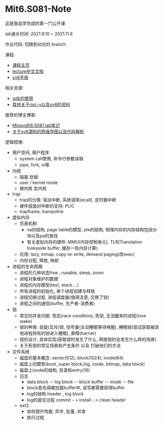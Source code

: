 # Mit6.S081-Note

这是我自学完成的第一门公开课

lab通关时间: 2021.9.10 ~ 2021.11.8



作业代码:  切换到对应的 branch

课程:

* [课程主页](https://pdos.csail.mit.edu/6.S081/2020/schedule.html)
* [lecture中文文档](https://mit-public-courses-cn-translatio.gitbook.io/mit6-s081/)
* [xv6手册](./Resources/XV6-Chinese-2020.pdf)

相关资源: 

* [gdb的使用](./Resources/gdb/README.md)
* [其他关于risc-v以及xv6的资料](./Resources/riscv)

推荐的博主博客:

* [Miigon的6.S081 lab笔记](https://0xffff.one/d/1085-mit6-s081-operating-system-engineering-cao-zuo-xi-tong-she-ji-ke-cheng-jie-shao)
* [关于xv6源码的思维导图以及代码解析](https://juejin.cn/post/7024713350567165965)

逻辑梳理:

* 用户空间, 用户程序
  * system call使用, 命令行参数读取
  * pipe, fork, io等
* 内核
  * 隔离 防御
  * user / kernel mode
  * 微内核  宏内核
* trap
  * trap的分类: 驱动中断, 系统调用(ecall), 定时器中断
  * 硬件层面对中断的支持: PLIC
  * trapframe, trampoline
* 虚拟内存
  * 页表机制
    * va的结构, page table的模型, pte的结构, 物理内存的内存结构包括分块以及pa的查找
    * 有关虚拟内存的硬件: MMU(内存控制单元), TLB(Translation lookaside buffer, 缓存一些内存计算)
  * 应用: lazy, mmap, copy on write, demand paging(改exec)
  * 内存分配, 释放, 映射
* 进程的生命周期
  * 进程的几种状态free , runable, sleep, zoom
  * 进程对象维护的数据
  * 进程的内存模型(text, stack....)
  * 所有进程的初始化, 单个进程创建与释放
  * 进程切换过程, 进程调度器(值得注意, 交换了锁)
  * 进程之间的通信(buffer, 生产者-消费者)
* 锁
  * 常见的并发问题: 竞态(race condition), 死锁, 无法醒来的进程(lose wake)
  * 锁的种类: 自旋(互斥)锁, 信号量(主动睡眠等待唤醒), 睡眠锁(尝试获取被其他进程持有的锁进入睡眠), 屏障(barrier)
  * 锁的设计, 具体实现(获取锁时发生了什么, 释放锁时会发生什么样的场景)
  * 关于死锁的常见场景和产生条件 以及 打破他们的方法
* 文件系统
  * 磁盘的基本概念: sector(512), block(1024), inode(64)
  * 磁盘上的模型(boot, super block,log, inode, bitmap, data block)
  * 磁盘上inode的结构, 目录和entry(16)
  * 日志
    * data block -- log block -- block buffer -- inode -- file
    * block首先得被加载buffer中, 读写都需要获得buffer
    * log的结构 header , log block
    * log的提交过程 commit - > install - > clean header
  * ext3
    * 如何提升性能: 异步, 批量, 并发
    * 执行过程

